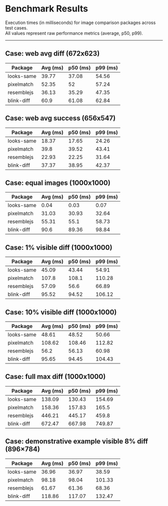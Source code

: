 # Benchmark Results

Execution times (in milliseconds) for image comparison packages across test cases.  
All values represent raw performance metrics (average, p50, p99).

---

## Case: web avg diff (672x623)
| Package      | Avg (ms) | p50 (ms) | p99 (ms) |
|--------------|----------|----------|----------|
| looks-same   | 39.77    | 37.08    | 54.56    |
| pixelmatch   | 52.35    | 52       | 57.24    |
| resemblejs   | 36.13    | 35.29    | 47.35    |
| blink-diff   | 60.9     | 61.08    | 62.84    |

## Case: web avg success (656x547)
| Package      | Avg (ms) | p50 (ms) | p99 (ms) |
|--------------|----------|----------|----------|
| looks-same   | 18.37    | 17.65    | 24.26    |
| pixelmatch   | 39.8     | 39.52    | 43.41    |
| resemblejs   | 22.93    | 22.25    | 31.64    |
| blink-diff   | 37.37    | 38.95    | 42.37    |

## Case: equal images (1000x1000)
| Package      | Avg (ms) | p50 (ms) | p99 (ms) |
|--------------|----------|----------|----------|
| looks-same   | 0.04     | 0.03     | 0.07     |
| pixelmatch   | 31.03    | 30.93    | 32.64    |
| resemblejs   | 55.31    | 55.1     | 58.73    |
| blink-diff   | 90.6     | 89.36    | 98.84    |

## Case: 1% visible diff (1000x1000)
| Package      | Avg (ms) | p50 (ms) | p99 (ms) |
|--------------|----------|----------|----------|
| looks-same   | 45.09    | 43.44    | 54.91    |
| pixelmatch   | 107.8    | 108.1    | 110.28   |
| resemblejs   | 57.09    | 56.6     | 66.89    |
| blink-diff   | 95.52    | 94.52    | 106.12   |

## Case: 10% visible diff (1000x1000)
| Package      | Avg (ms) | p50 (ms) | p99 (ms) |
|--------------|----------|----------|----------|
| looks-same   | 48.61    | 48.52    | 50.66    |
| pixelmatch   | 108.62   | 108.46   | 112.82   |
| resemblejs   | 56.2     | 56.13    | 60.98    |
| blink-diff   | 95.65    | 94.45    | 104.43   |

## Case: full max diff (1000x1000)
| Package      | Avg (ms) | p50 (ms) | p99 (ms) |
|--------------|----------|----------|----------|
| looks-same   | 138.09   | 130.43   | 154.69   |
| pixelmatch   | 158.36   | 157.83   | 165.5    |
| resemblejs   | 446.21   | 445.17   | 459.8    |
| blink-diff   | 672.47   | 667.98   | 749.87   |

## Case: demonstrative example visible 8% diff (896×784)
| Package      | Avg (ms) | p50 (ms) | p99 (ms) |
|--------------|----------|----------|----------|
| looks-same   | 36.96    | 36.97    | 38.59    |
| pixelmatch   | 98.18    | 98.04    | 101.33   |
| resemblejs   | 61.67    | 61.36    | 68.36    |
| blink-diff   | 118.86   | 117.07   | 132.47   |
